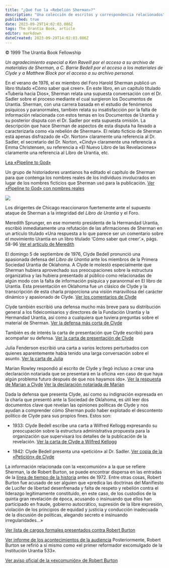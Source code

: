 ```yaml
---
title: "¿Qué fue la «Rebelión Sherman»?"
description: "Una colección de escritos y correspondencia relacionados"
published: true
date: 2023-09-29T14:02:03.086Z
tags: The Urantia Book, article
editor: markdown
dateCreated: 2023-09-29T14:02:03.086Z
---
```


<p class="v-card v-sheet theme--light grey lighten-3 px-2">© 1999 The Urantia Book Fellowship</p>

_Un agradecimiento especial a Ken Raveill por el acceso a su archivo de materiales de Sherman, a C. Barrie Bedell por el acceso a los materiales de Clyde y a Matthew Block por el acceso a su archivo personal._

En el verano de 1976, el ex miembro del Foro Harold Sherman publicó un libro titulado «Cómo saber qué creer». En este libro, en un capítulo titulado «Tubería hacia Dios», Sherman relata una supuesta conversación con el Dr. Sadler sobre el proceso mediante el cual surgieron los Documentos de Urantia. Sherman, con una carrera basada en el estudio de fenómenos psíquicos y paranormales, también relata su insatisfacción por la falta de información relacionada con estos temas en los Documentos de Urantia y su posterior disputa con el Dr. Sadler por esta supuesta omisión. La descripción que hace Sherman de aspectos de esta disputa ha llevado a caracterizarla como «la rebelión de Sherman». El relato ficticio de Sherman está apenas disfrazado de «Dr. Norton» claramente una referencia al Dr. Sadler, el secretario del Dr. Norton, «Cindy» claramente una referencia a Emma Christensen, su referencia a «El Nuevo Libro de las Revelaciones» claramente una referencia al Libro de Urantia, etc.

[Lea «Pipeline to God»](/es/article/Harold_Sherman/Pipeline_of_God)

Un grupo de historiadores urantianos ha editado el capítulo de Sherman para que contenga los nombres reales de los individuos involucrados en lugar de los nombres ficticios que Sherman usó para la publicación. [Ver «Pipeline to God» con nombres reales](/es/article/Harold_Sherman/Pipeline_of_God_with_real_names)

<figura id="Figura_1" clase="imagen urantiapedia">
<img src="/image/article/David_Kantor/Historic_Timeline_in_Revelation/sherman_photos.jpg">
</figura>

Los dirigentes de Chicago reaccionaron fuertemente ante el supuesto ataque de Sherman a la integridad del _Libro de Urantia_ y el Foro.

Meredith Sprunger, en ese momento presidenta de la Hermandad Urantia, escribió inmediatamente una refutación de las afirmaciones de Sherman en un artículo titulado «Una respuesta a lo que parece ser un comentario sobre el movimiento Urantia en un libro titulado ‘Cómo saber qué creer’.», págs. 58-96 [Ver el artículo de Meredith](/es/article/Meredith_Sprunger/A_Response_to_How_to_Know_What_to_Believe)

El domingo 5 de septiembre de 1976, Clyde Bedell pronunció una apasionada defensa del _Libro de Urantia_ ante los miembros de la Primera Sociedad Urantia de Oklahoma. A Clyde le molestó especialmente que Sherman hubiera aprovechado sus preocupaciones sobre la estructura organizativa y las hubiera presentado al público como relacionadas de algún modo con la falta de información psíquica y paranormal en El libro de Urantia. Esta presentación en Oklahoma fue un clásico de Clyde y la transcripción de esta charla proporciona una visión maravillosa del carácter dinámico y apasionado de Clyde. [Ver los comentarios de Clyde](/es/article/Clyde_Bedell/A_Response_to_a_Thinly_Disguised_Attack_on_UB)

Clyde también escribió una defensa mucho más breve para su distribución general a los fideicomisarios y directores de la Fundación Urantia y la Hermandad Urantia, así como a cualquiera que tuviera preguntas sobre el material de Sherman. [Ver la defensa más corta de Clyde](/es/article/Clyde_Bedell/A_Response_to_a_Thinly_Disguised_Attack_on_UB_2)

También es de interés la carta de presentación que Clyde escribió para acompañar su defensa. [Ver la carta de presentación de Clyde](https://archive.urantiabook.org/archive/originals/clyde_fndn_support.pdf)

Julia Fenderson escribió una carta a varios lectores perturbados con quienes aparentemente había tenido una larga conversación sobre el asunto. [Ver la carta de Julia](https://archive.urantiabook.org/archive/originals/julia_sherman_response.pdf)

Marian Rowley respondió al escrito de Clyde y llegó incluso a crear una declaración notariada que se presentará en la oficina «en caso de que haya algún problema futuro después de que nos hayamos ido». [Ver la respuesta de Marian a Clyde](https://archive.urantiabook.org/archive/originals/marian_clyde121176.pdf) [Ver la declaración notariada de Marian](https://archive.urantiabook.org/archive/originals/marian_sherman_response.pdf )

Dada la defensa que presenta Clyde, así como su indignación expresada en la charla que presentó ante la Sociedad de Oklahoma, es útil leer dos documentos clave que revelan las opiniones políticas de Clyde y nos ayudan a comprender cómo Sherman pudo haber explotado el descontento político de Clyde para sus propios fines. Estos son:

- 1933: Clyde Bedell escribe una carta a Wilfred Kellogg expresando su preocupación sobre la estructura administrativa propuesta para la organización que supervisará los detalles de la publicación de la revelación. [Ver la carta de Clyde a Wilfred Kellogg](/es/article/Clyde_Bedell/Letter_from_Clyde_Bedell_to_Wilfred_Kellogg)

- 1942: Clyde Bedell presenta una «petición» al Dr. Sadler. [Ver copia de la «Petición» de Clyde](/es/article/Clyde_Bedell/The_Petition)

La información relacionada con la «excomunión» a la que se refiere Sherman, la de Robert Burton, se puede encontrar dispersa en las entradas de la [línea de tiempo de la historia](/es/book/David_Kantor/Historic_Timeline_in_Revelation/1966_1980) antes de 1972. Entre otras cosas, Robert Burton fue acusado de ser alguien que «predica las doctrinas del Manifiesto de Lucifer de libertad desenfrenada y falta de respeto y rebelión contra el liderazgo legítimamente constituido, en este caso, de los custodios de la quinta gran revelación de época, acusando o insinuando que ellos han participado en fraude, gobierno autocrático, supresión de la libre expresión, violación de los principios de equidad y justicia y conducción inadecuada de la discusión de políticas, alegando secreto e insinuando irregularidades…»

[Ver lista de cargos formales presentados contra Robert Burton](/es/article/Requesting_Explusion_of_Robert_Burton)

[Ver informe de los acontecimientos de la audiencia](https://archive.urantiabook.org/archive/history/burton_report120472.htm) Posteriormente, Robert Burton se refirió a sí mismo como «el primer reformador excomulgado de la Institución Urantia 533».

[Ver aviso oficial de la «excomunión» de Robert Burton](https://archive.urantiabook.org/archive/originals/burton_expulsion_notice.pdf)


